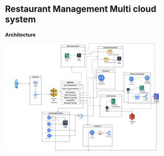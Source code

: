 # Restaurant Management Multi cloud system

### Architecture
![Multi-cloud-architecture](src/Architecture.png)
